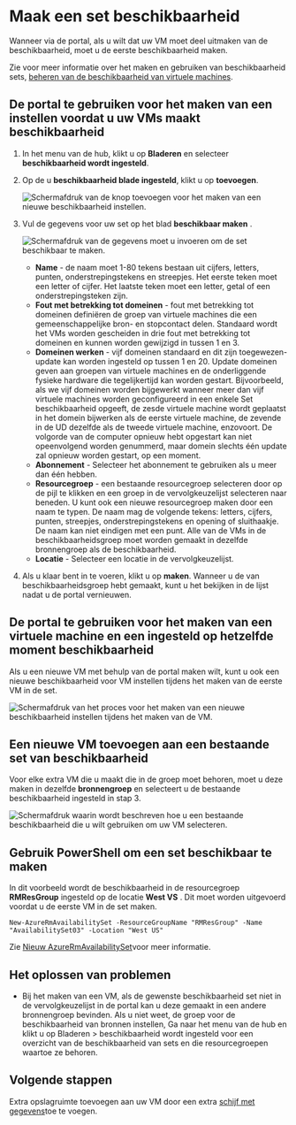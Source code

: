 <properties
    pageTitle="Maak een VM beschikbaarheid set | Microsoft Azure"
    description="Informatie over het maken van een beschikbaarheid instellen voor de virtuele machines met Azure portal of het implementatiemodel Resource Manager met PowerShell."
    keywords="beschikbaarheid instellen"
    services="virtual-machines-windows"
    documentationCenter=""
    authors="cynthn"
    manager="timlt"
    editor=""
    tags="azure-resource-manager"/>
<tags
    ms.service="virtual-machines-windows"
    ms.workload="infrastructure-services"
    ms.tgt_pltfrm="vm-windows"
    ms.devlang="na"
    ms.topic="article"
    ms.date="09/27/2016"
    ms.author="cynthn"/>


# <a name="create-an-availability-set"></a>Maak een set beschikbaarheid 

Wanneer via de portal, als u wilt dat uw VM moet deel uitmaken van de beschikbaarheid, moet u de eerste beschikbaarheid maken.

Zie voor meer informatie over het maken en gebruiken van beschikbaarheid sets, [beheren van de beschikbaarheid van virtuele machines](virtual-machines-windows-manage-availability.md).


## <a name="use-the-portal-to-create-an-availability-set-before-creating-your-vms"></a>De portal te gebruiken voor het maken van een instellen voordat u uw VMs maakt beschikbaarheid

1. In het menu van de hub, klikt u op **Bladeren** en selecteer **beschikbaarheid wordt ingesteld**.

2. Op de u **beschikbaarheid blade ingesteld**, klikt u op **toevoegen**.

    ![Schermafdruk van de knop toevoegen voor het maken van een nieuwe beschikbaarheid instellen.](./media/virtual-machines-windows-create-availability-set/add-availability-set.png)

3. Vul de gegevens voor uw set op het blad **beschikbaar maken** .

    ![Schermafdruk van de gegevens moet u invoeren om de set beschikbaar te maken.](./media/virtual-machines-windows-create-availability-set/create-availability-set.png)

    - **Name** - de naam moet 1-80 tekens bestaan uit cijfers, letters, punten, onderstrepingstekens en streepjes. Het eerste teken moet een letter of cijfer. Het laatste teken moet een letter, getal of een onderstrepingsteken zijn.
    - **Fout met betrekking tot domeinen** - fout met betrekking tot domeinen definiëren de groep van virtuele machines die een gemeenschappelijke bron- en stopcontact delen. Standaard wordt het VMs worden gescheiden in drie fout met betrekking tot domeinen en kunnen worden gewijzigd in tussen 1 en 3.
    - **Domeinen werken** - vijf domeinen standaard en dit zijn toegewezen-update kan worden ingesteld op tussen 1 en 20. Update domeinen geven aan groepen van virtuele machines en de onderliggende fysieke hardware die tegelijkertijd kan worden gestart. Bijvoorbeeld, als we vijf domeinen worden bijgewerkt wanneer meer dan vijf virtuele machines worden geconfigureerd in een enkele Set beschikbaarheid opgeeft, de zesde virtuele machine wordt geplaatst in het domein bijwerken als de eerste virtuele machine, de zevende in de UD dezelfde als de tweede virtuele machine, enzovoort. De volgorde van de computer opnieuw hebt opgestart kan niet opeenvolgend worden genummerd, maar domein slechts één update zal opnieuw worden gestart, op een moment.
    - **Abonnement** - Selecteer het abonnement te gebruiken als u meer dan één hebben.
    - **Resourcegroep** - een bestaande resourcegroep selecteren door op de pijl te klikken en een groep in de vervolgkeuzelijst selecteren naar beneden. U kunt ook een nieuwe resourcegroep maken door een naam te typen. De naam mag de volgende tekens: letters, cijfers, punten, streepjes, onderstrepingstekens en opening of sluithaakje. De naam kan niet eindigen met een punt. Alle van de VMs in de beschikbaarheidsgroep moet worden gemaakt in dezelfde bronnengroep als de beschikbaarheid.
    - **Locatie** - Selecteer een locatie in de vervolgkeuzelijst.

4. Als u klaar bent in te voeren, klikt u op **maken**. Wanneer u de van beschikbaarheidsgroep hebt gemaakt, kunt u het bekijken in de lijst nadat u de portal vernieuwen.

## <a name="use-the-portal-to-create-a-virtual-machine-and-an-availability-set-at-the-same-time"></a>De portal te gebruiken voor het maken van een virtuele machine en een ingesteld op hetzelfde moment beschikbaarheid

Als u een nieuwe VM met behulp van de portal maken wilt, kunt u ook een nieuwe beschikbaarheid voor VM instellen tijdens het maken van de eerste VM in de set.

![Schermafdruk van het proces voor het maken van een nieuwe beschikbaarheid instellen tijdens het maken van de VM.](./media/virtual-machines-windows-create-availability-set/new-vm-avail-set.png)


## <a name="add-a-new-vm-to-an-existing-availability-set"></a>Een nieuwe VM toevoegen aan een bestaande set van beschikbaarheid

Voor elke extra VM die u maakt die in de groep moet behoren, moet u deze maken in dezelfde **bronnengroep** en selecteert u de bestaande beschikbaarheid ingesteld in stap 3. 

![Schermafdruk waarin wordt beschreven hoe u een bestaande beschikbaarheid die u wilt gebruiken om uw VM selecteren.](./media/virtual-machines-windows-create-availability-set/add-vm-to-set.png)



## <a name="use-powershell-to-create-an-availability-set"></a>Gebruik PowerShell om een set beschikbaar te maken

In dit voorbeeld wordt de beschikbaarheid in de resourcegroep **RMResGroup** ingesteld op de locatie **West VS** . Dit moet worden uitgevoerd voordat u de eerste VM in de set maken.

    New-AzureRmAvailabilitySet -ResourceGroupName "RMResGroup" -Name "AvailabilitySet03" -Location "West US"
    
Zie [Nieuw AzureRmAvailabilitySet](https://msdn.microsoft.com/library/mt619453.aspx)voor meer informatie.


## <a name="troubleshooting"></a>Het oplossen van problemen

- Bij het maken van een VM, als de gewenste beschikbaarheid set niet in de vervolgkeuzelijst in de portal kan u deze gemaakt in een andere bronnengroep bevinden. Als u niet weet, de groep voor de beschikbaarheid van bronnen instellen, Ga naar het menu van de hub en klikt u op Bladeren > beschikbaarheid wordt ingesteld voor een overzicht van de beschikbaarheid van sets en die resourcegroepen waartoe ze behoren.


## <a name="next-steps"></a>Volgende stappen

Extra opslagruimte toevoegen aan uw VM door een extra [schijf met gegevens](virtual-machines-windows-attach-disk-portal.md)toe te voegen.

